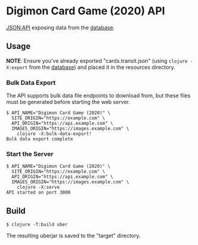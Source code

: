 # Digimon Card Game (2020) API

[JSON:API](https://jsonapi.org) exposing data from the [database](/db).

## Usage

**NOTE**: Ensure you've already exported "cards.transit.json" (using `clojure -X:export` from the [database](/db)) and placed it in the resources directory.

### Bulk Data Export

The API supports bulk data file endpoints to download from, but these files must be generated before starting the web server.

```
$ API_NAME="Digimon Card Game (2020)" \
  SITE_ORIGIN="https://example.com" \
  API_ORIGIN="https://api.example.com" \
  IMAGES_ORIGIN="https://images.example.com" \
    clojure -X:bulk-data-export!
Bulk data export complete
```

### Start the Server

```
$ API_NAME="Digimon Card Game (2020)" \
  SITE_ORIGIN="https://example.com" \
  API_ORIGIN="https://api.example.com" \
  IMAGES_ORIGIN="https://images.example.com" \
    clojure -X:serve
API started on port 3000
```

## Build

```
$ clojure -T:build uber
```

The resulting uberjar is saved to the "target" directory.
